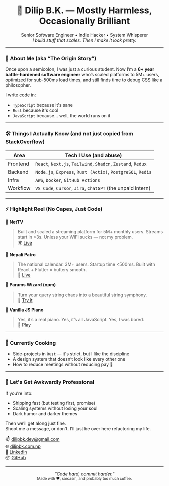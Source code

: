 <h1 align="center">🚀 Dilip B.K. — Mostly Harmless, Occasionally Brilliant</h1>
<p align="center">
  Senior Software Engineer • Indie Hacker • System Whisperer<br/>
  <i>I build stuff that scales. Then I make it look pretty.</i>
</p>

---

### 🧠 About Me (aka “The Origin Story”)

Once upon a semicolon, I was just a curious student. Now I’m a **6+ year battle-hardened software engineer** who’s scaled platforms to 5M+ users, optimized for sub-500ms load times, and still finds time to debug CSS like a philosopher.

I write code in:
- `TypeScript` because it's sane
- `Rust` because it's cool
- `JavaScript` because... well, the world runs on it

---

### 🛠️ Things I Actually Know (and not just copied from StackOverflow)

| Area          | Tech I Use (and abuse)                                         |
|---------------|---------------------------------------------------------------|
| Frontend      | `React`, `Next.js`, `Tailwind`, `Shadcn`, `Zustand`, `Redux`  |
| Backend       | `Node.js`, `Express`, `Rust (Actix)`, `PostgreSQL`, `Redis`   |
| Infra         | `AWS`, `Docker`, `GitHub Actions`                             |
| Workflow      | `VS Code`, `Cursor`, `Jira`, `ChatGPT` (the unpaid intern)    |

---

### ⚡ Highlight Reel (No Capes, Just Code)

🚨 **NetTV**  
> Built and scaled a streaming platform for 5M+ monthly users. Streams start in <3s. Unless your WiFi sucks — not my problem.  
🌍 [Live](https://nettv.com.np)

📆 **Nepali Patro**  
> The national calendar. 3M+ users. Startup time <500ms. Built with React + Flutter = buttery smooth.  
📱 [Live](https://nepalipatro.com.np)

🔧 **Params Wizard (npm)**  
> Turn your query string chaos into a beautiful string symphony.  
🧙 [Try it](https://www.npmjs.com/package/params-wizard)

🎹 **Vanilla JS Piano**  
> Yes, it’s a real piano. Yes, it’s all JavaScript. Yes, I was bored.  
🎵 [Play](https://github.com/dilipbk/vanilla-js-piano)

---

### 🧬 Currently Cooking

- Side-projects in `Rust` — it's strict, but I like the discipline
- A design system that doesn’t look like every other one
- How to reduce meetings without reducing pay 🤔

---

### 💬 Let's Get Awkwardly Professional

If you’re into:
- Shipping fast (but testing first, promise)
- Scaling systems without losing your soul
- Dark humor and darker themes

Then we’ll get along just fine.  
Shoot me a message, or don't. I’ll just be over here refactoring my life.

📫 [dilipbk.dev@gmail.com](mailto:dilipbk.dev@gmail.com)  
🌐 [dilipbk.com.np](https://dilipbk.com.np)  
💼 [LinkedIn](https://linkedin.com/in/dilipbk)  
📦 [GitHub](https://github.com/dilipbk)

---

<p align="center">
  <i>“Code hard, commit harder.”</i><br/>
  <sub>Made with ❤️, sarcasm, and probably too much coffee.</sub>
</p>
